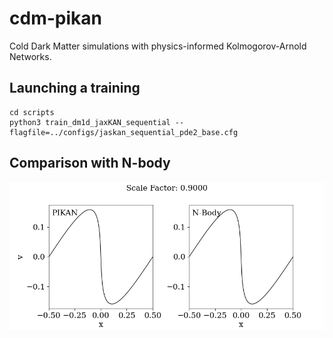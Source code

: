 # cdm-pikan
Cold Dark Matter simulations with physics-informed Kolmogorov-Arnold Networks.

## Launching a training

```
cd scripts
python3 train_dm1d_jaxKAN_sequential --flagfile=../configs/jaskan_sequential_pde2_base.cfg
 ```

## Comparison with N-body

![Simulation animation](figures/pikan_and_nbody.gif)
